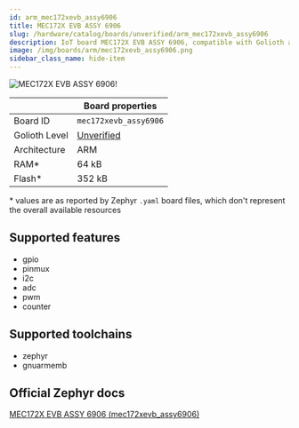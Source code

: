 ```yaml
---
id: arm_mec172xevb_assy6906
title: MEC172X EVB ASSY 6906
slug: /hardware/catalog/boards/unverified/arm_mec172xevb_assy6906
description: IoT board MEC172X EVB ASSY 6906, compatible with Golioth at unverified level.
image: /img/boards/arm/mec172xevb_assy6906.png
sidebar_class_name: hide-item
---
```


[//]: # (This is an auto-generated file, do not edit! Changes to it will be lost upon re-generation)

![MEC172X EVB ASSY 6906!](/img/boards/arm/mec172xevb_assy6906.png "MEC172X EVB ASSY 6906")

|                | Board properties     |
| -------------  | -------------------- |
| Board ID       | `mec172xevb_assy6906` |
| Golioth Level  | [Unverified](/hardware#unverified-boards) |
| Architecture   | ARM |
| RAM*           | 64 kB |
| Flash*         | 352 kB |

\* values are as reported by Zephyr `.yaml` board files, which don't represent the overall available resources



## Supported features

* gpio
* pinmux
* i2c
* adc
* pwm
* counter

## Supported toolchains

* zephyr
* gnuarmemb

## Official Zephyr docs

[MEC172X EVB ASSY 6906 (mec172xevb_assy6906)](https://docs.zephyrproject.org/latest/boards/arm/mec172xevb_assy6906/doc/index.html)
